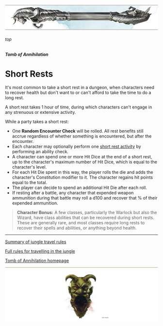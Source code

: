 

![immovable rod](/images/immovable-rod.jpg)

###### top


##### Tomb of Annihilation

# Short Rests
It's most common to take a short rest in a dungeon, when characters need to recover health but don't want to or can't afford to take the time to do a long rest.

A short rest takes 1 hour of time, during which characters can't engage in any strenuous or extensive activity.

While a party takes a short rest:
- One **Random Encounter Check** will be rolled. All rest benefits still accrue regardless of whether something is encountered, but after the encounter.
- Each character may optionally perform one [short rest activity](short_rest_activities.md#short-rest-activities) by performing an ability check.
- A character can spend one or more Hit Dice at the end of a short rest, up to the character's maximum number of Hit Dice, which is equal to the character's level.
- For each Hit Die spent in this way, the player rolls the die and adds the character's Constitution modifier to it. The character regains hit points equal to the total.
- The player can decide to spend an additional Hit Die after each roll.
- If resting after a battle, any character that expended weapon ammunition during that battle may roll a d100 and recover that % of their expended ammunition.

> **Character Bonus:** A few classes, particularly the Warlock but also the Wizard, have class abilities that can be recovered during short rests. These are generally rare, and most classes require long rests to recover their spells and abilities, or anything beyond health.

---

[Summary of jungle travel rules](travelling.md#top)

[Full rules for travelling in the jungle](travelling_full.md#top)

[Tomb of Annihilation homepage](README.md#top)

![the end](/images/toa-end.jpg)
